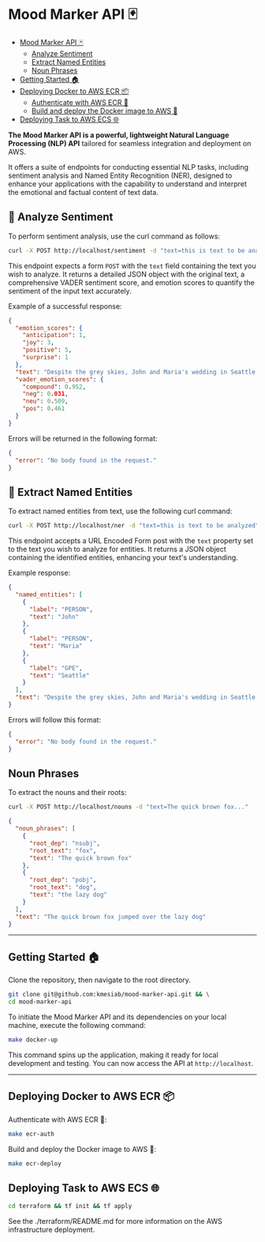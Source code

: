 # Mood Marker API 🃏

- [Mood Marker API 🃏](#mood-marker-api-)
  - [Analyze Sentiment](#analyze-sentiment)
  - [Extract Named Entities](#extract-named-entities)
  - [Noun Phrases](#noun-phrases)
- [Getting Started 🏠](#getting-started-)
- [Deploying Docker to AWS ECR 📦](#deploying-docker-to-aws-ecr-)
  - [Authenticate with AWS ECR 🔑](#authenticate-with-aws-ecr-)
  - [Build and deploy the Docker image to AWS 🚀](#build-and-deploy-the-docker-image-to-aws-)
- [Deploying Task to AWS ECS 🌐](#deploying-task-to-aws-ecs-)


**The Mood Marker API is a powerful, lightweight Natural Language
Processing (NLP) API** tailored for seamless integration and deployment on AWS.

It offers a suite of endpoints for conducting essential NLP tasks, including
sentiment analysis and Named Entity Recognition (NER), designed to enhance
your applications with the capability to understand and interpret the
emotional and factual content of text data.

## 🚀 Analyze Sentiment

To perform sentiment analysis, use the curl command as follows:

```bash
curl -X POST http://localhost/sentiment -d "text=this is text to be analyzed"
```

This endpoint expects a form `POST` with the `text` field containing the text
you wish to analyze. It returns a detailed JSON object with the original text,
a comprehensive VADER sentiment score, and emotion scores to quantify the
sentiment of the input text accurately.

Example of a successful response:

```json
{
  "emotion_scores": {
    "anticipation": 1,
    "joy": 3,
    "positive": 5,
    "surprise": 1
  },
  "text": "Despite the grey skies, John and Maria's wedding in Seattle was filled with joy, laughter, and an overwhelming sense of love, truly a heartwarming event.",
  "vader_emotion_scores": {
    "compound": 0.952,
    "neg": 0.031,
    "neu": 0.509,
    "pos": 0.461
  }
}
```

Errors will be returned in the following format:

```json
{
  "error": "No body found in the request."
}
```

## 🚀 Extract Named Entities

To extract named entities from text, use the following curl command:

```bash
curl -X POST http://localhost/ner -d "text=this is text to be analyzed"
```

This endpoint accepts a URL Encoded Form post with the `text` property set
to the text you wish to analyze for entities. It returns a JSON object
containing the identified entities, enhancing your text's understanding.

Example response:

```json
{
  "named_entities": [
    {
      "label": "PERSON",
      "text": "John"
    },
    {
      "label": "PERSON",
      "text": "Maria"
    },
    {
      "label": "GPE",
      "text": "Seattle"
    }
  ],
  "text": "Despite the grey skies, John and Maria's wedding in Seattle was filled with joy, laughter, and an overwhelming sense of love, truly a heartwarming event."
}
```

Errors will follow this format:

```json
{
  "error": "No body found in the request."
}
```

## Noun Phrases

To extract the nouns and their roots:

```bash
curl -X POST http://localhost/nouns -d "text=The quick brown fox..."
```

```json
{
  "noun_phrases": [
    {
      "root_dep": "nsubj",
      "root_text": "fox",
      "text": "The quick brown fox"
    },
    {
      "root_dep": "pobj",
      "root_text": "dog",
      "text": "the lazy dog"
    }
  ],
  "text": "The quick brown fox jumped over the lazy dog"
}
```

---

## Getting Started 🏠

Clone the repository, then navigate to the root directory.

```bash
git clone git@github.com:kmesiab/mood-marker-api.git && \
cd mood-marker-api
```

To initiate the Mood Marker API and its dependencies on your local machine,
execute the following command:

```bash
make docker-up
```

This command spins up the application, making it ready for local development
and testing.  You can now access the API at `http://localhost`.

---

## Deploying Docker to AWS ECR 📦


Authenticate with AWS ECR 🔑:

```bash
make ecr-auth
```

Build and deploy the Docker image to AWS 🚀:

```bash
make ecr-deploy
```

## Deploying Task to AWS ECS 🌐

```bash
cd terraform && tf init && tf apply
```

See the ./terraform/README.md for more information on the 
AWS infrastructure deployment.